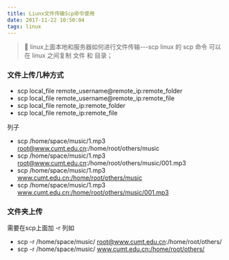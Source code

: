 ```yaml
---
title: Liunx文件传输Scp命令使用
date: 2017-11-22 10:50:04
tags: linux
---
```


> linux上面本地和服务器如何进行文件传输---scp 
> linux 的 scp 命令 可以 在 linux 之间复制 文件 和 目录； 
>


### 文件上传几种方式

* scp local_file remote_username@remote_ip:remote_folder 
* scp local_file remote_username@remote_ip:remote_file 
* scp local_file remote_ip:remote_folder 
* scp local_file remote_ip:remote_file 

列子
<!--more-->

* scp /home/space/music/1.mp3 root@www.cumt.edu.cn:/home/root/others/music 
*  scp /home/space/music/1.mp3 root@www.cumt.edu.cn:/home/root/others/music/001.mp3 
*  scp /home/space/music/1.mp3 www.cumt.edu.cn:/home/root/others/music 
* scp /home/space/music/1.mp3 www.cumt.edu.cn:/home/root/others/music/001.mp3 


### 文件夹上传

需要在scp上面加 -r
列如

* scp -r /home/space/music/ root@www.cumt.edu.cn:/home/root/others/ 
* scp -r /home/space/music/ www.cumt.edu.cn:/home/root/others/ 



